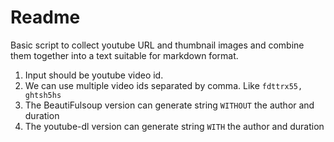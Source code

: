 # Readme

Basic script to collect youtube URL and thumbnail images and combine them together into a text suitable for markdown format.

1. Input should be youtube video id.
2. We can use multiple video ids separated by comma. Like `fdttrx55, ghtsh5hs`
3. The BeautiFulsoup version can generate string `WITHOUT` the author and duration
4. The youtube-dl version can generate  string `WITH` the author and duration
